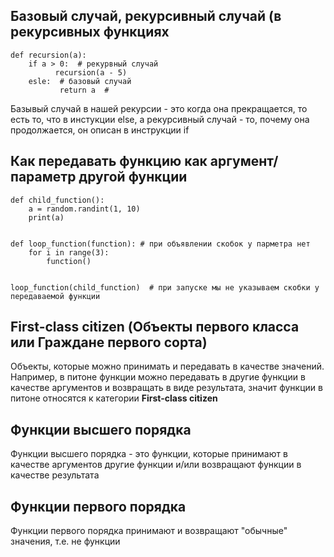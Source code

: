 
<h2>Базовый случай, рекурсивный случай (в рекурсивных функциях</h2>

	def recursion(a):
	    if a > 0:  # рекурвный случай
	          recursion(a - 5)  
	    esle:  # базовый случай
	           return a  #
Базывый случай в нашей рекурсии - это когда она прекращается, то есть то, что в инстукции else, а рекурсивный случай - то, почему она продолжается, он описан в инструкции if

<h2>Как передавать функцию как аргумент/параметр другой функции</h2>

	def child_function():
	    a = random.randint(1, 10)
	    print(a)
	
	
	def loop_function(function): # при объявлении скобок у парметра нет
	    for i in range(3):
	        function()
	
	
	loop_function(child_function)  # при запуске мы не указываем скобки у передаваемой функции

<h2>First-class citizen (Объекты первого класса или Граждане первого сорта)</h2>
Объекты, которые можно принимать и передавать в качестве значений. Например, в питоне функции можно передавать в другие функции в качестве аргументов и возвращать в виде результата, значит функции в питоне относятся к категории <b>First-class citizen</b>

<h2>Функции высшего порядка</h2>
Функции высшего порядка - это функции, которые принимают в качестве аргументов другие функции и/или возвращают функции в качестве результата

<h2>Функции первого порядка</h2>
Функции первого порядка принимают и возвращают "обычные" значения, т.е. не функции
